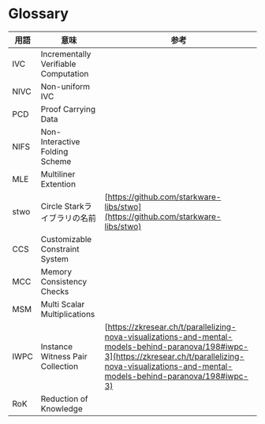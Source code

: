 # Glossary

| 用語   | 意味                                   | 参考                                                                                                                                                                                                           |
| ---- | ------------------------------------ | ------------------------------------------------------------------------------------------------------------------------------------------------------------------------------------------------------------ |
| IVC  | Incrementally Verifiable Computation |                                                                                                                                                                                                              |
| NIVC | Non-uniform IVC                      |                                                                                                                                                                                                              |
| PCD  | Proof Carrying Data                  |                                                                                                                                                                                                              |
| NIFS | Non-Interactive Folding Scheme       |                                                                                                                                                                                                              |
| MLE  | Multiliner Extention                 |                                                                                                                                                                                                              |
| stwo | Circle Starkライブラリの名前                 | [https://github.com/starkware-libs/stwo](https://github.com/starkware-libs/stwo)                                                                                                                             |
| CCS  | Customizable Constraint System       |                                                                                                                                                                                                              |
| MCC  | Memory Consistency Checks            |                                                                                                                                                                                                              |
| MSM  | Multi Scalar Multiplications         |                                                                                                                                                                                                              |
| IWPC | Instance Witness Pair Collection     | [https://zkresear.ch/t/parallelizing-nova-visualizations-and-mental-models-behind-paranova/198#iwpc-3](https://zkresear.ch/t/parallelizing-nova-visualizations-and-mental-models-behind-paranova/198#iwpc-3) |
| RoK  | Reduction of Knowledge               |                                                                                                                                                                                                              |

